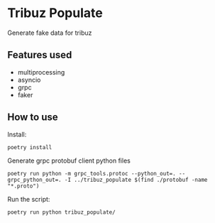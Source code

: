 # Tribuz Populate
Generate fake data for tribuz
## Features used
 - multiprocessing
 - asyncio
 - grpc
 - faker


## How to use
Install:
```
poetry install
```
Generate grpc protobuf client python files
```
poetry run python -m grpc_tools.protoc --python_out=. --grpc_python_out=. -I ../tribuz_populate $(find ./protobuf -name "*.proto")
```
Run the script:
```
poetry run python tribuz_populate/
```
